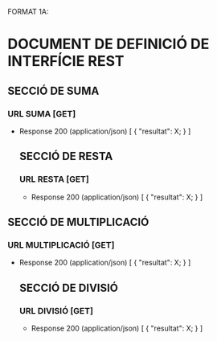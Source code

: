 FORMAT 1A:

# DOCUMENT DE DEFINICIÓ DE INTERFÍCIE REST

## SECCIÓ DE SUMA
### URL SUMA [GET]
+ Response 200 (application/json)
  [
    {
      "resultat": X;
    }
  ]
  
  ## SECCIÓ DE RESTA
  ### URL RESTA [GET]
  + Response 200 (application/json)
    [
      {
        "resultat": X;
      }
    ]
    
## SECCIÓ DE MULTIPLICACIÓ
### URL MULTIPLICACIÓ [GET]
+ Response 200 (application/json)
  [
    {
      "resultat": X;
    }
  ]
  
  ## SECCIÓ DE DIVISIÓ
  ### URL DIVISIÓ [GET]
  + Response 200 (application/json)
    [
      {
        "resultat": X;
      }
    ]
